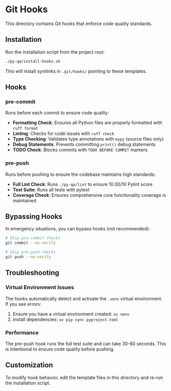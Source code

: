 <!-- SPDX-License-Identifier: MIT -->

<!-- Copyright (c) 2025 Blackcat Informatics® Inc. -->

# Git Hooks

This directory contains Git hooks that enforce code quality standards.

## Installation

Run the installation script from the project root:

```bash
./py-qa/install-hooks.sh
```

This will install symlinks in `.git/hooks/` pointing to these templates.

## Hooks

### pre-commit

Runs before each commit to ensure code quality:

- **Formatting Check**: Ensures all Python files are properly formatted with `ruff format`
- **Linting**: Checks for code issues with `ruff check`
- **Type Checking**: Validates type annotations with `mypy` (source files only)
- **Debug Statements**: Prevents committing `print()` debug statements
- **TODO Check**: Blocks commits with `TODO BEFORE COMMIT` markers

### pre-push

Runs before pushing to ensure the codebase maintains high standards:

- **Full Lint Check**: Runs `./py-qa/lint` to ensure 10.00/10 Pylint score
- **Test Suite**: Runs all tests with pytest
- **Coverage Check**: Ensures comprehensive core functionality coverage is maintained

## Bypassing Hooks

In emergency situations, you can bypass hooks (not recommended):

```bash
# Skip pre-commit checks
git commit --no-verify

# Skip pre-push checks  
git push --no-verify
```

## Troubleshooting

### Virtual Environment Issues

The hooks automatically detect and activate the `.venv` virtual environment. If you see errors:

1. Ensure you have a virtual environment created: `uv venv`
1. Install dependencies: `uv pip sync pyproject.toml`

### Performance

The pre-push hook runs the full test suite and can take 30-60 seconds. This is intentional to ensure code quality before pushing.

## Customization

To modify hook behavior, edit the template files in this directory and re-run the installation script.
